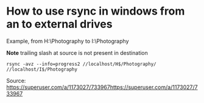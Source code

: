 # How to use rsync in windows from an to external drives

Example, from H:\Photography to I:\Photography

**Note** trailing slash at source is not present in destination

```
rsync -avz --info=progress2 //localhost/H$/Photography/ //localhost/I$/Photography

```

Source: https://superuser.com/a/1173027/733967https://superuser.com/a/1173027/733967
